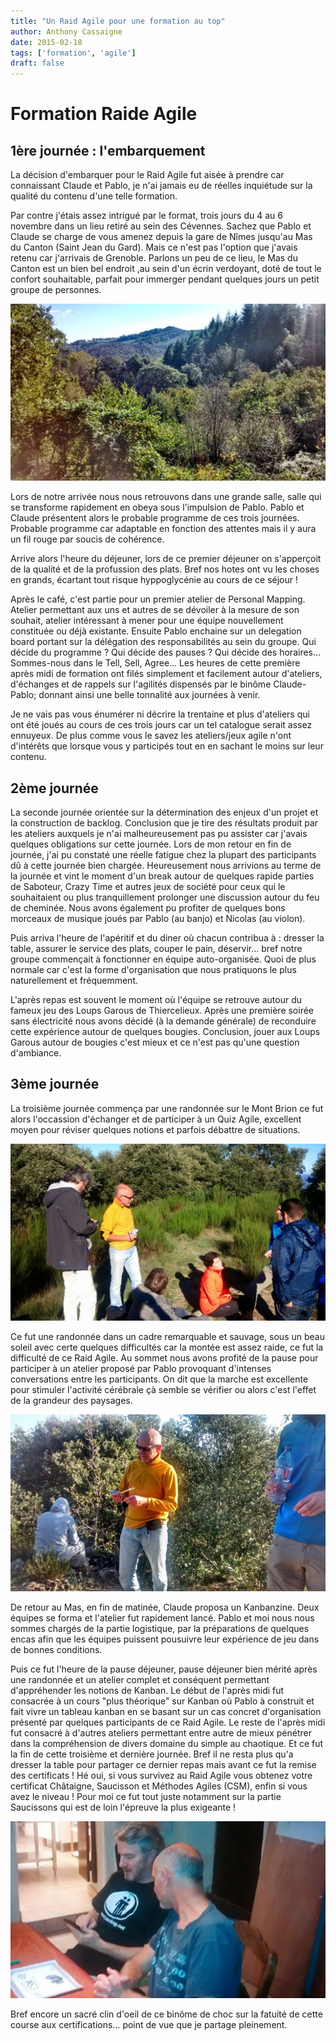 ```yaml
---
title: "Un Raid Agile pour une formation au top"
author: Anthony Cassaigne
date: 2015-02-18
tags: ['formation', 'agile'] 
draft: false
---
```


# Formation Raide Agile

## 1ère journée : l'embarquement

La décision d'embarquer pour le Raid Agile fut aisée à prendre car connaissant
Claude et Pablo, je n'ai jamais eu de réelles inquiétude sur la qualité du
contenu d'une telle formation.

Par contre j'étais assez intrigué par le format, trois jours du 4 au 6
novembre dans un lieu retiré au sein des Cévennes. Sachez que Pablo et Claude
se charge de vous amenez depuis la gare de Nîmes jusqu'au Mas du Canton (Saint
Jean du Gard). Mais ce n'est pas l'option que j'avais retenu car j'arrivais de
Grenoble. Parlons un peu de ce lieu, le Mas du Canton est un bien bel endroit
,au sein d'un écrin verdoyant, doté de tout le confort souhaitable, parfait
pour immerger pendant quelques jours un petit groupe de personnes.

![Raid Agile](raid_ecrin_de_verdure_small.jpg) 

Lors de notre arrivée nous nous retrouvons dans une grande salle, salle qui se
transforme rapidement en obeya sous l'impulsion de Pablo. Pablo et Claude
présentent alors le probable programme de ces trois journées. Probable programme
car adaptable en fonction des attentes mais il y aura un fil rouge par soucis de
cohérence.

Arrive alors l'heure du déjeuner, lors de ce premier déjeuner on s'apperçoit
de la qualité et de la profussion des plats. Bref nos hotes ont vu les choses
en grands, écartant tout risque hyppoglycénie au cours de ce séjour !

Après le café, c'est partie pour un premier atelier de Personal Mapping.
Atelier permettant aux uns et autres de se dévoiler à la mesure de son
souhait, atelier intéressant à mener pour une équipe nouvellement constituée
ou déjà existante. Ensuite Pablo enchaine sur un delegation board portant sur
la délégation des responsabilités au sein du groupe. Qui décide du programme ?
Qui décide des pauses ? Qui décide des horaires... Sommes-nous dans le Tell,
Sell, Agree... Les heures de cette première après midi de formation ont filés
simplement et facilement autour d'ateliers, d'échanges et de rappels sur
l'agilités dispensés par le binôme Claude-Pablo; donnant ainsi une belle
tonnalité aux journées à venir.

Je ne vais pas vous énumérer ni décrire la trentaine et plus d'ateliers qui
ont été joués au cours de ces trois jours car un tel catalogue serait assez
ennuyeux. De plus comme vous le savez les ateliers/jeux agile n'ont d'intérêts
que lorsque vous y participés tout en en sachant le moins sur leur contenu.

## 2ème journée

La seconde journée orientée sur la détermination des enjeux d'un projet et la
construction de backlog. Conclusion que je tire des résultats produit par les
ateliers auxquels je n'ai malheureusement pas pu assister car j'avais quelques
obligations sur cette journée. Lors de mon retour en fin de journée, j'ai pu
constaté une réelle fatigue chez la plupart des participants dû à cette
journée bien chargée. Heureusement nous arrivions au terme de la journée et
vint le moment d'un break autour de quelques rapide parties de Saboteur, Crazy
Time et autres jeux de société pour ceux qui le souhaitaient ou plus
tranquillement prolonger une discussion autour du feu de cheminée. Nous avons
également pu profiter de quelques bons morceaux de musique joués par Pablo (au
banjo) et Nicolas (au violon).

Puis arriva l'heure de l'apéritif et du diner où chacun contribua à : dresser la
table, assurer le service des plats, couper le pain, déservir... bref notre
groupe commençait à fonctionner en équipe auto-organisée. Quoi de plus normale
car c'est la forme d'organisation que nous pratiquons le plus naturellement et
fréquemment. 

L'après repas est souvent le moment où l'équipe se retrouve autour du fameux
jeu des Loups Garous de Thiercelieux. Après une première soirée sans
électricité nous avons décidé (à la demande générale) de reconduire cette
expérience autour de quelques bougies. Conclusion, jouer aux Loups
Garous autour de bougies c'est mieux et ce n'est pas qu'une question
d'ambiance.

## 3ème journée

La troisième journée commença par une randonnée sur le Mont Brion ce fut alors
l'occassion d'échanger et de participer à un Quiz Agile, excellent moyen pour
réviser quelques notions et parfois débattre de situations.

![Raid Agile](raid_au_top_small.jpg) 

Ce fut une randonnée dans un cadre remarquable et sauvage, sous un beau soleil
avec certe quelques difficultés car la montée est assez raide, ce fut la
difficulté de ce Raid Agile. Au sommet nous avons profité de la pause pour
participer à un atelier proposé par Pablo provoquant d'intenses conversations
entre les participants. On dit que la marche est excellente pour stimuler
l'activité cérébrale çà semble se vérifier ou alors c'est l'effet de la
grandeur des paysages. 

![Raid Agile](raid_claude_small.jpg) 

De retour au Mas, en fin de matinée, Claude proposa un
Kanbanzine. Deux équipes se forma et l'atelier fut rapidement lancé. Pablo et
moi nous nous sommes chargés de la partie logistique, par la préparations de
quelques encas afin que les équipes puissent pousuivre leur expérience de jeu
dans de bonnes conditions.

Puis ce fut l'heure de la pause déjeuner, pause déjeuner bien mérité après une
randonnée et un atelier complet et conséquent permettant d'appréhender les
notions de Kanban. Le début de l'après midi fut consacrée à un cours "plus
théorique" sur Kanban où Pablo à construit et fait vivre un tableau kanban en
se basant sur un cas concret d'organisation présenté par quelques participants
de ce Raid Agile. Le reste de l'après midi fut consacré à d'autres ateliers
permettant entre autre de mieux pénétrer dans la compréhension de divers
domaine du simple au chaotique. Et ce fut la fin de cette troisième et
dernière journée. Bref il ne resta plus qu'a dresser la table pour partager ce
dernier repas mais avant ce fut la remise des certificats ! Hé oui, si vous
survivez au Raid Agile vous obtenez votre certificat Châtaigne, Saucisson et
Méthodes Agiles (CSM), enfin si vous avez le niveau ! Pour moi ce fut tout juste
notamment sur la partie Saucissons qui est de loin l'épreuve la plus exigeante !

![Raid Agile](raid_pablo_claude_small.jpg) 

Bref encore un sacré clin d'oeil de ce binôme de choc sur la fatuité de cette
course aux certifications... point de vue que je partage pleinement.

